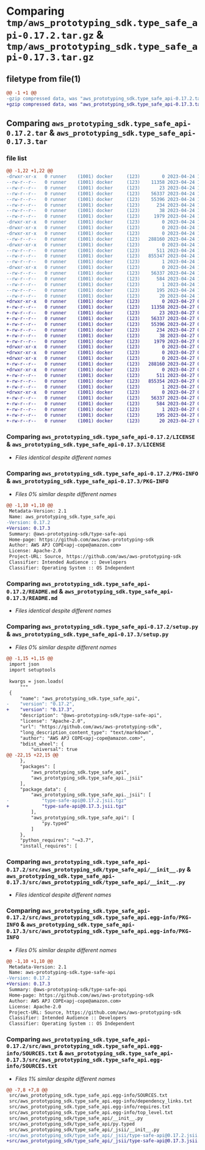 # Comparing `tmp/aws_prototyping_sdk.type_safe_api-0.17.2.tar.gz` & `tmp/aws_prototyping_sdk.type_safe_api-0.17.3.tar.gz`

## filetype from file(1)

```diff
@@ -1 +1 @@
-gzip compressed data, was "aws_prototyping_sdk.type_safe_api-0.17.2.tar", last modified: Mon Apr 24 13:48:32 2023, max compression
+gzip compressed data, was "aws_prototyping_sdk.type_safe_api-0.17.3.tar", last modified: Thu Apr 27 02:13:12 2023, max compression
```

## Comparing `aws_prototyping_sdk.type_safe_api-0.17.2.tar` & `aws_prototyping_sdk.type_safe_api-0.17.3.tar`

### file list

```diff
@@ -1,22 +1,22 @@
-drwxr-xr-x   0 runner    (1001) docker     (123)        0 2023-04-24 13:48:32.493260 aws_prototyping_sdk.type_safe_api-0.17.2/
--rw-r--r--   0 runner    (1001) docker     (123)    11358 2023-04-24 13:48:15.000000 aws_prototyping_sdk.type_safe_api-0.17.2/LICENSE
--rw-r--r--   0 runner    (1001) docker     (123)       23 2023-04-24 13:48:15.000000 aws_prototyping_sdk.type_safe_api-0.17.2/MANIFEST.in
--rw-r--r--   0 runner    (1001) docker     (123)    56337 2023-04-24 13:48:32.493260 aws_prototyping_sdk.type_safe_api-0.17.2/PKG-INFO
--rw-r--r--   0 runner    (1001) docker     (123)    55396 2023-04-24 13:48:15.000000 aws_prototyping_sdk.type_safe_api-0.17.2/README.md
--rw-r--r--   0 runner    (1001) docker     (123)      234 2023-04-24 13:48:15.000000 aws_prototyping_sdk.type_safe_api-0.17.2/pyproject.toml
--rw-r--r--   0 runner    (1001) docker     (123)       38 2023-04-24 13:48:32.493260 aws_prototyping_sdk.type_safe_api-0.17.2/setup.cfg
--rw-r--r--   0 runner    (1001) docker     (123)     1979 2023-04-24 13:48:15.000000 aws_prototyping_sdk.type_safe_api-0.17.2/setup.py
-drwxr-xr-x   0 runner    (1001) docker     (123)        0 2023-04-24 13:48:32.485259 aws_prototyping_sdk.type_safe_api-0.17.2/src/
-drwxr-xr-x   0 runner    (1001) docker     (123)        0 2023-04-24 13:48:32.485259 aws_prototyping_sdk.type_safe_api-0.17.2/src/aws_prototyping_sdk/
-drwxr-xr-x   0 runner    (1001) docker     (123)        0 2023-04-24 13:48:32.489260 aws_prototyping_sdk.type_safe_api-0.17.2/src/aws_prototyping_sdk/type_safe_api/
--rw-r--r--   0 runner    (1001) docker     (123)   288160 2023-04-24 13:48:15.000000 aws_prototyping_sdk.type_safe_api-0.17.2/src/aws_prototyping_sdk/type_safe_api/__init__.py
-drwxr-xr-x   0 runner    (1001) docker     (123)        0 2023-04-24 13:48:32.493260 aws_prototyping_sdk.type_safe_api-0.17.2/src/aws_prototyping_sdk/type_safe_api/_jsii/
--rw-r--r--   0 runner    (1001) docker     (123)      511 2023-04-24 13:48:15.000000 aws_prototyping_sdk.type_safe_api-0.17.2/src/aws_prototyping_sdk/type_safe_api/_jsii/__init__.py
--rw-r--r--   0 runner    (1001) docker     (123)   855347 2023-04-24 13:48:15.000000 aws_prototyping_sdk.type_safe_api-0.17.2/src/aws_prototyping_sdk/type_safe_api/_jsii/type-safe-api@0.17.2.jsii.tgz
--rw-r--r--   0 runner    (1001) docker     (123)        1 2023-04-24 13:48:15.000000 aws_prototyping_sdk.type_safe_api-0.17.2/src/aws_prototyping_sdk/type_safe_api/py.typed
-drwxr-xr-x   0 runner    (1001) docker     (123)        0 2023-04-24 13:48:32.489260 aws_prototyping_sdk.type_safe_api-0.17.2/src/aws_prototyping_sdk.type_safe_api.egg-info/
--rw-r--r--   0 runner    (1001) docker     (123)    56337 2023-04-24 13:48:32.000000 aws_prototyping_sdk.type_safe_api-0.17.2/src/aws_prototyping_sdk.type_safe_api.egg-info/PKG-INFO
--rw-r--r--   0 runner    (1001) docker     (123)      584 2023-04-24 13:48:32.000000 aws_prototyping_sdk.type_safe_api-0.17.2/src/aws_prototyping_sdk.type_safe_api.egg-info/SOURCES.txt
--rw-r--r--   0 runner    (1001) docker     (123)        1 2023-04-24 13:48:32.000000 aws_prototyping_sdk.type_safe_api-0.17.2/src/aws_prototyping_sdk.type_safe_api.egg-info/dependency_links.txt
--rw-r--r--   0 runner    (1001) docker     (123)      195 2023-04-24 13:48:32.000000 aws_prototyping_sdk.type_safe_api-0.17.2/src/aws_prototyping_sdk.type_safe_api.egg-info/requires.txt
--rw-r--r--   0 runner    (1001) docker     (123)       20 2023-04-24 13:48:32.000000 aws_prototyping_sdk.type_safe_api-0.17.2/src/aws_prototyping_sdk.type_safe_api.egg-info/top_level.txt
+drwxr-xr-x   0 runner    (1001) docker     (123)        0 2023-04-27 02:13:12.271581 aws_prototyping_sdk.type_safe_api-0.17.3/
+-rw-r--r--   0 runner    (1001) docker     (123)    11358 2023-04-27 02:12:53.000000 aws_prototyping_sdk.type_safe_api-0.17.3/LICENSE
+-rw-r--r--   0 runner    (1001) docker     (123)       23 2023-04-27 02:12:53.000000 aws_prototyping_sdk.type_safe_api-0.17.3/MANIFEST.in
+-rw-r--r--   0 runner    (1001) docker     (123)    56337 2023-04-27 02:13:12.267581 aws_prototyping_sdk.type_safe_api-0.17.3/PKG-INFO
+-rw-r--r--   0 runner    (1001) docker     (123)    55396 2023-04-27 02:12:53.000000 aws_prototyping_sdk.type_safe_api-0.17.3/README.md
+-rw-r--r--   0 runner    (1001) docker     (123)      234 2023-04-27 02:12:53.000000 aws_prototyping_sdk.type_safe_api-0.17.3/pyproject.toml
+-rw-r--r--   0 runner    (1001) docker     (123)       38 2023-04-27 02:13:12.271581 aws_prototyping_sdk.type_safe_api-0.17.3/setup.cfg
+-rw-r--r--   0 runner    (1001) docker     (123)     1979 2023-04-27 02:12:53.000000 aws_prototyping_sdk.type_safe_api-0.17.3/setup.py
+drwxr-xr-x   0 runner    (1001) docker     (123)        0 2023-04-27 02:13:12.259581 aws_prototyping_sdk.type_safe_api-0.17.3/src/
+drwxr-xr-x   0 runner    (1001) docker     (123)        0 2023-04-27 02:13:12.259581 aws_prototyping_sdk.type_safe_api-0.17.3/src/aws_prototyping_sdk/
+drwxr-xr-x   0 runner    (1001) docker     (123)        0 2023-04-27 02:13:12.267581 aws_prototyping_sdk.type_safe_api-0.17.3/src/aws_prototyping_sdk/type_safe_api/
+-rw-r--r--   0 runner    (1001) docker     (123)   288160 2023-04-27 02:12:53.000000 aws_prototyping_sdk.type_safe_api-0.17.3/src/aws_prototyping_sdk/type_safe_api/__init__.py
+drwxr-xr-x   0 runner    (1001) docker     (123)        0 2023-04-27 02:13:12.267581 aws_prototyping_sdk.type_safe_api-0.17.3/src/aws_prototyping_sdk/type_safe_api/_jsii/
+-rw-r--r--   0 runner    (1001) docker     (123)      511 2023-04-27 02:12:53.000000 aws_prototyping_sdk.type_safe_api-0.17.3/src/aws_prototyping_sdk/type_safe_api/_jsii/__init__.py
+-rw-r--r--   0 runner    (1001) docker     (123)   855354 2023-04-27 02:12:53.000000 aws_prototyping_sdk.type_safe_api-0.17.3/src/aws_prototyping_sdk/type_safe_api/_jsii/type-safe-api@0.17.3.jsii.tgz
+-rw-r--r--   0 runner    (1001) docker     (123)        1 2023-04-27 02:12:53.000000 aws_prototyping_sdk.type_safe_api-0.17.3/src/aws_prototyping_sdk/type_safe_api/py.typed
+drwxr-xr-x   0 runner    (1001) docker     (123)        0 2023-04-27 02:13:12.267581 aws_prototyping_sdk.type_safe_api-0.17.3/src/aws_prototyping_sdk.type_safe_api.egg-info/
+-rw-r--r--   0 runner    (1001) docker     (123)    56337 2023-04-27 02:13:12.000000 aws_prototyping_sdk.type_safe_api-0.17.3/src/aws_prototyping_sdk.type_safe_api.egg-info/PKG-INFO
+-rw-r--r--   0 runner    (1001) docker     (123)      584 2023-04-27 02:13:12.000000 aws_prototyping_sdk.type_safe_api-0.17.3/src/aws_prototyping_sdk.type_safe_api.egg-info/SOURCES.txt
+-rw-r--r--   0 runner    (1001) docker     (123)        1 2023-04-27 02:13:12.000000 aws_prototyping_sdk.type_safe_api-0.17.3/src/aws_prototyping_sdk.type_safe_api.egg-info/dependency_links.txt
+-rw-r--r--   0 runner    (1001) docker     (123)      195 2023-04-27 02:13:12.000000 aws_prototyping_sdk.type_safe_api-0.17.3/src/aws_prototyping_sdk.type_safe_api.egg-info/requires.txt
+-rw-r--r--   0 runner    (1001) docker     (123)       20 2023-04-27 02:13:12.000000 aws_prototyping_sdk.type_safe_api-0.17.3/src/aws_prototyping_sdk.type_safe_api.egg-info/top_level.txt
```

### Comparing `aws_prototyping_sdk.type_safe_api-0.17.2/LICENSE` & `aws_prototyping_sdk.type_safe_api-0.17.3/LICENSE`

 * *Files identical despite different names*

### Comparing `aws_prototyping_sdk.type_safe_api-0.17.2/PKG-INFO` & `aws_prototyping_sdk.type_safe_api-0.17.3/PKG-INFO`

 * *Files 0% similar despite different names*

```diff
@@ -1,10 +1,10 @@
 Metadata-Version: 2.1
 Name: aws_prototyping_sdk.type_safe_api
-Version: 0.17.2
+Version: 0.17.3
 Summary: @aws-prototyping-sdk/type-safe-api
 Home-page: https://github.com/aws/aws-prototyping-sdk
 Author: AWS APJ COPE<apj-cope@amazon.com>
 License: Apache-2.0
 Project-URL: Source, https://github.com/aws/aws-prototyping-sdk
 Classifier: Intended Audience :: Developers
 Classifier: Operating System :: OS Independent
```

### Comparing `aws_prototyping_sdk.type_safe_api-0.17.2/README.md` & `aws_prototyping_sdk.type_safe_api-0.17.3/README.md`

 * *Files identical despite different names*

### Comparing `aws_prototyping_sdk.type_safe_api-0.17.2/setup.py` & `aws_prototyping_sdk.type_safe_api-0.17.3/setup.py`

 * *Files 0% similar despite different names*

```diff
@@ -1,15 +1,15 @@
 import json
 import setuptools
 
 kwargs = json.loads(
     """
 {
     "name": "aws_prototyping_sdk.type_safe_api",
-    "version": "0.17.2",
+    "version": "0.17.3",
     "description": "@aws-prototyping-sdk/type-safe-api",
     "license": "Apache-2.0",
     "url": "https://github.com/aws/aws-prototyping-sdk",
     "long_description_content_type": "text/markdown",
     "author": "AWS APJ COPE<apj-cope@amazon.com>",
     "bdist_wheel": {
         "universal": true
@@ -22,15 +22,15 @@
     },
     "packages": [
         "aws_prototyping_sdk.type_safe_api",
         "aws_prototyping_sdk.type_safe_api._jsii"
     ],
     "package_data": {
         "aws_prototyping_sdk.type_safe_api._jsii": [
-            "type-safe-api@0.17.2.jsii.tgz"
+            "type-safe-api@0.17.3.jsii.tgz"
         ],
         "aws_prototyping_sdk.type_safe_api": [
             "py.typed"
         ]
     },
     "python_requires": "~=3.7",
     "install_requires": [
```

### Comparing `aws_prototyping_sdk.type_safe_api-0.17.2/src/aws_prototyping_sdk/type_safe_api/__init__.py` & `aws_prototyping_sdk.type_safe_api-0.17.3/src/aws_prototyping_sdk/type_safe_api/__init__.py`

 * *Files identical despite different names*

### Comparing `aws_prototyping_sdk.type_safe_api-0.17.2/src/aws_prototyping_sdk.type_safe_api.egg-info/PKG-INFO` & `aws_prototyping_sdk.type_safe_api-0.17.3/src/aws_prototyping_sdk.type_safe_api.egg-info/PKG-INFO`

 * *Files 0% similar despite different names*

```diff
@@ -1,10 +1,10 @@
 Metadata-Version: 2.1
 Name: aws-prototyping-sdk.type-safe-api
-Version: 0.17.2
+Version: 0.17.3
 Summary: @aws-prototyping-sdk/type-safe-api
 Home-page: https://github.com/aws/aws-prototyping-sdk
 Author: AWS APJ COPE<apj-cope@amazon.com>
 License: Apache-2.0
 Project-URL: Source, https://github.com/aws/aws-prototyping-sdk
 Classifier: Intended Audience :: Developers
 Classifier: Operating System :: OS Independent
```

### Comparing `aws_prototyping_sdk.type_safe_api-0.17.2/src/aws_prototyping_sdk.type_safe_api.egg-info/SOURCES.txt` & `aws_prototyping_sdk.type_safe_api-0.17.3/src/aws_prototyping_sdk.type_safe_api.egg-info/SOURCES.txt`

 * *Files 1% similar despite different names*

```diff
@@ -7,8 +7,8 @@
 src/aws_prototyping_sdk.type_safe_api.egg-info/SOURCES.txt
 src/aws_prototyping_sdk.type_safe_api.egg-info/dependency_links.txt
 src/aws_prototyping_sdk.type_safe_api.egg-info/requires.txt
 src/aws_prototyping_sdk.type_safe_api.egg-info/top_level.txt
 src/aws_prototyping_sdk/type_safe_api/__init__.py
 src/aws_prototyping_sdk/type_safe_api/py.typed
 src/aws_prototyping_sdk/type_safe_api/_jsii/__init__.py
-src/aws_prototyping_sdk/type_safe_api/_jsii/type-safe-api@0.17.2.jsii.tgz
+src/aws_prototyping_sdk/type_safe_api/_jsii/type-safe-api@0.17.3.jsii.tgz
```


